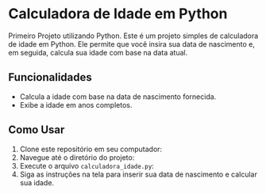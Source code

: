 # Calculadora de Idade em Python
Primeiro Projeto utilizando Python.
Este é um projeto simples de calculadora de idade em Python. Ele permite que você insira sua data de nascimento e, em seguida, calcula sua idade com base na data atual.

## Funcionalidades

- Calcula a idade com base na data de nascimento fornecida.
- Exibe a idade em anos completos.



## Como Usar
1. Clone este repositório em seu computador:
2. Navegue até o diretório do projeto:
3. Execute o arquivo `calculadora_idade.py`:
4. Siga as instruções na tela para inserir sua data de nascimento e calcular sua idade.
